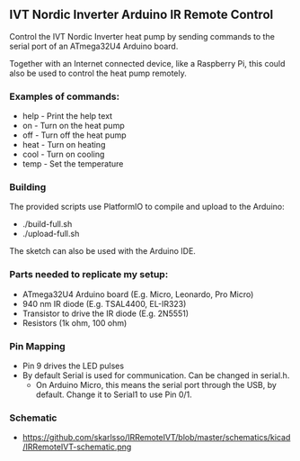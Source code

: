 ## IVT Nordic Inverter Arduino IR Remote Control

Control the IVT Nordic Inverter heat pump by sending commands to the serial port of an ATmega32U4 Arduino board.

Together with an Internet connected device, like a Raspberry Pi, this could also be used to control the heat pump remotely.

### Examples of commands:
* help - Print the help text
* on   - Turn on the heat pump
* off  - Turn off the heat pump
* heat - Turn on heating
* cool - Turn on cooling
* temp - Set the temperature

### Building
The provided scripts use PlatformIO to compile and upload to the Arduino:
* ./build-full.sh
* ./upload-full.sh

The sketch can also be used with the Arduino IDE.

### Parts needed to replicate my setup:
* ATmega32U4 Arduino board (E.g. Micro, Leonardo, Pro Micro)
* 940 nm IR diode (E.g. TSAL4400, EL-IR323)
* Transistor to drive the IR diode (E.g. 2N5551) 
* Resistors (1k ohm, 100 ohm)

### Pin Mapping
* Pin 9 drives the LED pulses
* By default Serial is used for communication. Can be changed in serial.h.
  * On Arduino Micro, this means the serial port through the USB, by default. Change it to Serial1 to use Pin 0/1.

### Schematic
* https://github.com/skarlsso/IRRemoteIVT/blob/master/schematics/kicad/IRRemoteIVT-schematic.png
